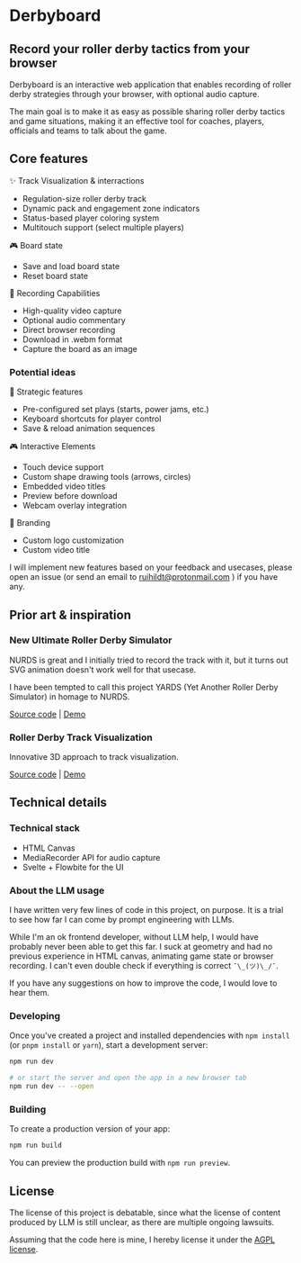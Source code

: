 # Derbyboard

## Record your roller derby tactics from your browser

Derbyboard is an interactive web application that enables recording of roller derby strategies through your browser, with optional audio capture.

The main goal is to make it as easy as possible sharing roller derby tactics and game situations, making it an effective tool for coaches, players, officials and teams to talk about the game.

## Core features

✨ Track Visualization & interractions

- Regulation-size roller derby track
- Dynamic pack and engagement zone indicators
- Status-based player coloring system
- Multitouch support (select multiple players)

🎮 Board state

- Save and load board state
- Reset board state

🎥 Recording Capabilities

- High-quality video capture
- Optional audio commentary
- Direct browser recording
- Download in .webm format
- Capture the board as an image

### Potential ideas

🚀 Strategic features

- Pre-configured set plays (starts, power jams, etc.)
- Keyboard shortcuts for player control
- Save & reload animation sequences

🎮 Interactive Elements

- Touch device support
- Custom shape drawing tools (arrows, circles)
- Embedded video titles
- Preview before download
- Webcam overlay integration

🎨 Branding

- Custom logo customization
- Custom video title

I will implement new features based on your feedback and usecases, please open an issue (or send an email to ruihildt@protonmail.com ) if you have any.

## Prior art & inspiration

### New Ultimate Roller Derby Simulator

NURDS is great and I initially tried to record the track with it, but it turns out SVG animation doesn't work well for that usecase.

I have been tempted to call this project YARDS (Yet Another Roller Derby Simulator) in homage to NURDS.

[Source code](https://github.com/fa-bien/nurds) | [Demo](https://nurds.space/)

### Roller Derby Track Visualization

Innovative 3D approach to track visualization.

[Source code](https://github.com/webdingens/track-viz) | [Demo](https://trackviz.netlify.app/)

## Technical details

### Technical stack

- HTML Canvas
- MediaRecorder API for audio capture
- Svelte + Flowbite for the UI

### About the LLM usage

I have written very few lines of code in this project, on purpose. It is a trial to see how far I can come by prompt engineering with LLMs.

While I'm an ok frontend developer, without LLM help, I would have probably never been able to get this far. I suck at geometry and had no previous experience in HTML canvas, animating game state or browser recording. I can't even double check if everything is correct `¯\_(ツ)\_/¯`.

If you have any suggestions on how to improve the code, I would love to hear them.

### Developing

Once you've created a project and installed dependencies with `npm install` (or `pnpm install` or `yarn`), start a development server:

```bash
npm run dev

# or start the server and open the app in a new browser tab
npm run dev -- --open
```

### Building

To create a production version of your app:

```bash
npm run build
```

You can preview the production build with `npm run preview`.

## License

The license of this project is debatable, since what the license of content produced by LLM is still unclear, as there are multiple ongoing lawsuits.

Assuming that the code here is mine, I hereby license it under the [AGPL license](https://www.gnu.org/licenses/agpl-3.0.en.html).
